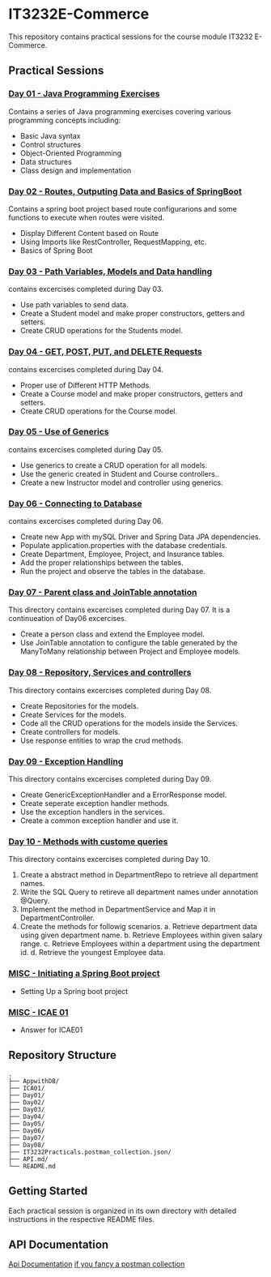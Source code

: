 # IT3232E-Commerce

This repository contains practical sessions for the course module IT3232 E-Commerce.

## Practical Sessions

### [Day 01 - Java Programming Exercises](Day01/README.md)
Contains a series of Java programming exercises covering various programming concepts including:
- Basic Java syntax
- Control structures
- Object-Oriented Programming
- Data structures
- Class design and implementation

### [Day 02 - Routes, Outputing Data and Basics of SpringBoot](Day02/README.md)
Contains a spring boot project based route configurarions and some functions to execute when routes were visited.
 - Display Different Content based on Route
 - Using Imports like RestController, RequestMapping, etc.
 - Basics of Spring Boot

### [Day 03 - Path Variables, Models and Data handling](Day03/README.md)
contains excercises completed during Day 03.
 - Use path variables to send data.
 - Create a Student model and make proper constructors, getters and setters.
 - Create CRUD operations for the Students model.

### [Day 04 - GET, POST, PUT, and DELETE Requests](Day04/README.md)
contains excercises completed during Day 04.
 - Proper use of Different HTTP Methods.
 - Create a Course model and make proper constructors, getters and setters.
 - Create CRUD operations for the Course model.

### [Day 05 - Use of Generics](Day05/README.md)
contains excercises completed during Day 05.
 - Use generics to create a CRUD operation for all models.
 - Use the generic created in Student and Course controllers..
 - Create a new Instructor model and controller using generics.

### [Day 06 - Connecting to Database](Day06/README.md)
contains excercises completed during Day 06.
 - Create new App with mySQL Driver and Spring Data JPA dependencies.
 - Populate application.properties with the database credentials.
 - Create Department, Employee, Project, and Insurance tables.
 - Add the proper relationships between the tables.
 - Run the project and observe the tables in the database.

### [Day 07 - Parent class and JoinTable annotation](Day07/README.md)
This directory contains excercises completed during Day 07. It is a continueation of Day06 excercises.
 - Create a person class and extend the Employee model.
 - Use JoinTable annotation to configure the table generated by the ManyToMany relationship between Project and Employee models.
 
### [Day 08 - Repository, Services and controllers](Day08/README.md)
This directory contains excercises completed during Day 08.
 - Create Repositories for the models.
 - Create Services for the models.
 - Code all the CRUD operations for the models inside the Services.
 - Create controllers for models.
 - Use response entities to wrap the crud methods.

### [Day 09 - Exception Handling](Day09/README.md)
This directory contains excercises completed during Day 09.
 - Create GenericExceptionHandler and a ErrorResponse model.
 - Create seperate exception handler methods.
 - Use the exception handlers in the services.
 - Create a common exception handler and use it.
 
### [Day 10 - Methods with custome queries](Day10/README.md)
This directory contains excercises completed during Day 10.
1. Create a abstract method in DepartmentRepo to retrieve all department names.
2. Write the SQL Query to retireve all department names under annotation @Query.
3. Implement the method in DepartmentService and Map it in DepartmentController.
4. Create the methods for followig scenarios.
    a. Retrieve department data using given department name.
    b. Retrieve Employees within given salary range.
    c. Retrieve Employees within a department using the department id.
    d. Retrieve the youngest Employee data.

### [MISC - Initiating a Spring Boot project](SpringBootApp/README.md)
- Setting Up a Spring boot project

### [MISC - ICAE 01](ICA01/README.md)
- Answer for ICAE01

## Repository Structure
```
.
├── AppwithDB/
├── ICA01/
├── Day01/
├── Day02/
├── Day03/
├── Day04/
├── Day05/
├── Day06/
├── Day07/
├── Day08/
├── IT3232Practicals.postman_collection.json/
├── API.md/
└── README.md
```

## Getting Started
Each practical session is organized in its own directory with detailed instructions in the respective README files.

## API Documentation
[Api Documentation](API.md)
[if you fancy a postman collection](IT3232Practicals.postman_collection.json)
